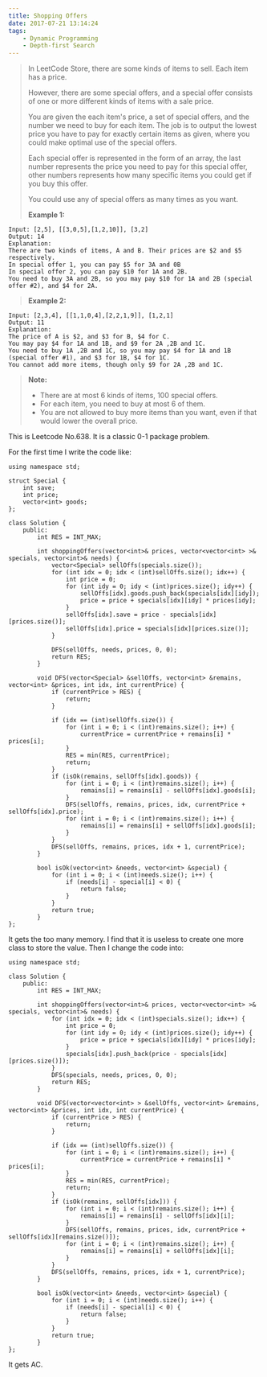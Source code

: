 ```yaml
---
title: Shopping Offers
date: 2017-07-21 13:14:24
tags:
    - Dynamic Programming
    - Depth-first Search
---
```



> In LeetCode Store, there are some kinds of items to sell. Each item has a price.
>
> However, there are some special offers, and a special offer consists of one or more different kinds of items with a sale price.
>
> You are given the each item's price, a set of special offers, and the number we need to buy for each item. The job is to output the lowest price you have to pay for exactly certain items as given, where you could make optimal use of the special offers.
>
> Each special offer is represented in the form of an array, the last number represents the price you need to pay for this special offer, other numbers represents how many specific items you could get if you buy this offer.
>
> You could use any of special offers as many times as you want.
>
> **Example 1:**
```
Input: [2,5], [[3,0,5],[1,2,10]], [3,2]
Output: 14
Explanation:
There are two kinds of items, A and B. Their prices are $2 and $5 respectively.
In special offer 1, you can pay $5 for 3A and 0B
In special offer 2, you can pay $10 for 1A and 2B.
You need to buy 3A and 2B, so you may pay $10 for 1A and 2B (special offer #2), and $4 for 2A.
```
> **Example 2:**
```
Input: [2,3,4], [[1,1,0,4],[2,2,1,9]], [1,2,1]
Output: 11
Explanation:
The price of A is $2, and $3 for B, $4 for C.
You may pay $4 for 1A and 1B, and $9 for 2A ,2B and 1C.
You need to buy 1A ,2B and 1C, so you may pay $4 for 1A and 1B (special offer #1), and $3 for 1B, $4 for 1C.
You cannot add more items, though only $9 for 2A ,2B and 1C.
```
> **Note:**
>
> + There are at most 6 kinds of items, 100 special offers.
> + For each item, you need to buy at most 6 of them.
> + You are not allowed to buy more items than you want, even if that would lower the overall price.

<!--more-->

This is Leetcode No.638. It is a classic 0-1 package problem.

For the first time I write the code like:

```
using namespace std;

struct Special {
    int save;
    int price;
    vector<int> goods;
};

class Solution {
    public:
        int RES = INT_MAX;

        int shoppingOffers(vector<int>& prices, vector<vector<int> >& specials, vector<int>& needs) {
            vector<Special> sellOffs(specials.size());
            for (int idx = 0; idx < (int)sellOffs.size(); idx++) {
                int price = 0;
                for (int idy = 0; idy < (int)prices.size(); idy++) {
                    sellOffs[idx].goods.push_back(specials[idx][idy]);
                    price = price + specials[idx][idy] * prices[idy];
                }
                sellOffs[idx].save = price - specials[idx][prices.size()];
                sellOffs[idx].price = specials[idx][prices.size()];
            }

            DFS(sellOffs, needs, prices, 0, 0);
            return RES;
        }

        void DFS(vector<Special> &sellOffs, vector<int> &remains, vector<int> &prices, int idx, int currentPrice) {
            if (currentPrice > RES) {
                return;
            }

            if (idx == (int)sellOffs.size()) {
                for (int i = 0; i < (int)remains.size(); i++) {
                    currentPrice = currentPrice + remains[i] * prices[i];
                }
                RES = min(RES, currentPrice);
                return;
            }
            if (isOk(remains, sellOffs[idx].goods)) {
                for (int i = 0; i < (int)remains.size(); i++) {
                    remains[i] = remains[i] - sellOffs[idx].goods[i];
                }
                DFS(sellOffs, remains, prices, idx, currentPrice + sellOffs[idx].price);
                for (int i = 0; i < (int)remains.size(); i++) {
                    remains[i] = remains[i] + sellOffs[idx].goods[i];
                }
            }
            DFS(sellOffs, remains, prices, idx + 1, currentPrice);
        }

        bool isOk(vector<int> &needs, vector<int> &special) {
            for (int i = 0; i < (int)needs.size(); i++) {
                if (needs[i] - special[i] < 0) {
                    return false;
                }
            }
            return true;
        }
};
```

It gets the too many memory. I find that it is useless to create one more class to store the value. Then I change the code into:

```
using namespace std;

class Solution {
    public:
        int RES = INT_MAX;

        int shoppingOffers(vector<int>& prices, vector<vector<int> >& specials, vector<int>& needs) {
            for (int idx = 0; idx < (int)specials.size(); idx++) {
                int price = 0;
                for (int idy = 0; idy < (int)prices.size(); idy++) {
                    price = price + specials[idx][idy] * prices[idy];
                }
                specials[idx].push_back(price - specials[idx][prices.size()]);
            }
            DFS(specials, needs, prices, 0, 0);
            return RES;
        }

        void DFS(vector<vector<int> > &sellOffs, vector<int> &remains, vector<int> &prices, int idx, int currentPrice) {
            if (currentPrice > RES) {
                return;
            }

            if (idx == (int)sellOffs.size()) {
                for (int i = 0; i < (int)remains.size(); i++) {
                    currentPrice = currentPrice + remains[i] * prices[i];
                }
                RES = min(RES, currentPrice);
                return;
            }
            if (isOk(remains, sellOffs[idx])) {
                for (int i = 0; i < (int)remains.size(); i++) {
                    remains[i] = remains[i] - sellOffs[idx][i];
                }
                DFS(sellOffs, remains, prices, idx, currentPrice + sellOffs[idx][remains.size()]);
                for (int i = 0; i < (int)remains.size(); i++) {
                    remains[i] = remains[i] + sellOffs[idx][i];
                }
            }
            DFS(sellOffs, remains, prices, idx + 1, currentPrice);
        }

        bool isOk(vector<int> &needs, vector<int> &special) {
            for (int i = 0; i < (int)needs.size(); i++) {
                if (needs[i] - special[i] < 0) {
                    return false;
                }
            }
            return true;
        }
};
```

It gets AC.
